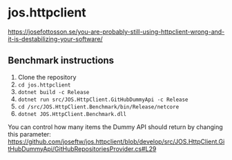 # jos.httpclient

https://josefottosson.se/you-are-probably-still-using-httpclient-wrong-and-it-is-destabilizing-your-software/

## Benchmark instructions

1. Clone the repository
2. ```cd jos.httpclient```
3. ```dotnet build -c Release```
4. ```dotnet run src/JOS.HttpClient.GitHubDummyApi -c Release```
5. ```cd /src/JOS.HttpClient.Benchmark/bin/Release/netcore```
6. ```dotnet JOS.HttpClient.Benchmark.dll```

You can control how many items the Dummy API should return by changing this parameter:
https://github.com/joseftw/jos.httpclient/blob/develop/src/JOS.HttpClient.GitHubDummyApi/GitHubRepositoriesProvider.cs#L29
